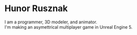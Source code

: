 # Hunor Rusznak

I am a programmer, 3D modeler, and animator.\
I'm making an asymettrical multiplayer game in Unreal Engine 5.

